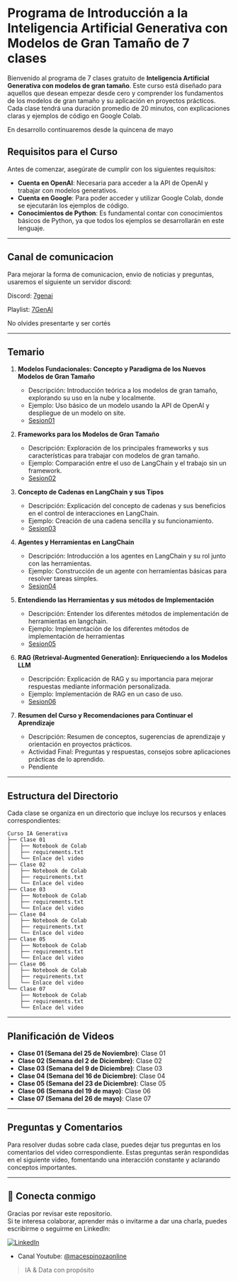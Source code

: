 # Programa de Introducción a la Inteligencia Artificial Generativa con Modelos de Gran Tamaño de 7 clases

Bienvenido al programa de 7 clases gratuito de **Inteligencia Artificial Generativa con modelos de gran tamaño**. Este curso está diseñado para aquellos que desean empezar desde cero y comprender los fundamentos de los modelos de gran tamaño y su aplicación en proyectos prácticos. Cada clase tendrá una duración promedio de 20 minutos, con explicaciones claras y ejemplos de código en Google Colab.

En desarrollo continuaremos desde la quincena de mayo

## Requisitos para el Curso

Antes de comenzar, asegúrate de cumplir con los siguientes requisitos:

- **Cuenta en OpenAI**: Necesaria para acceder a la API de OpenAI y trabajar con modelos generativos.
- **Cuenta en Google**: Para poder acceder y utilizar Google Colab, donde se ejecutarán los ejemplos de código.
- **Conocimientos de Python**: Es fundamental contar con conocimientos básicos de Python, ya que todos los ejemplos se desarrollarán en este lenguaje.

---

## Canal de comunicacion

Para mejorar la forma de comunicacion, envio de noticias y preguntas, usaremos el siguiente un servidor discord:

Discord: [7genai](https://discord.gg/tkVWJHgzgH) 

Playlist: [7GenAI](https://www.youtube.com/playlist?list=PL7XwdzTyl43l1bjjWnbQW6hV7z73J4vq-)

No olvides presentarte y ser cortés 

---

## Temario

1. **Modelos Fundacionales: Concepto y Paradigma de los Nuevos Modelos de Gran Tamaño**
   - Descripción: Introducción teórica a los modelos de gran tamaño, explorando su uso en la nube y localmente.
   - Ejemplo: Uso básico de un modelo usando la API de OpenAI y despliegue de un modelo on site.
   -  [Sesion01](https://youtu.be/xam_HMWYLdk)

2. **Frameworks para los Modelos de Gran Tamaño**
   - Descripción: Exploración de los principales frameworks y sus características para trabajar con modelos de gran tamaño.
   - Ejemplo: Comparación entre el uso de LangChain y el trabajo sin un framework.
   - [Sesion02](https://youtu.be/YGAce_WmWyg)

3. **Concepto de Cadenas en LangChain y sus Tipos**
   - Descripción: Explicación del concepto de cadenas y sus beneficios en el control de interacciones en LangChain.
   - Ejemplo: Creación de una cadena sencilla y su funcionamiento.
   - [Sesion03](https://youtu.be/PvPuxM-aHWI)

4. **Agentes y Herramientas en LangChain**
   - Descripción: Introducción a los agentes en LangChain y su rol junto con las herramientas.
   - Ejemplo: Construcción de un agente con herramientas básicas para resolver tareas simples.
   - [Sesion04](https://youtu.be/UyuHf1Iipw8)

5. **Entendiendo las Herramientas y sus métodos de Implementación**
   - Descripción: Entender los diferentes métodos de implementación de herramientas en langchain.
   - Ejemplo: Implementación de los diferentes métodos de implementación de herramientas
   - [Sesion05](https://youtu.be/v76eow70pcg)

6. **RAG (Retrieval-Augmented Generation): Enriqueciendo a los Modelos LLM**
   - Descripción: Explicación de RAG y su importancia para mejorar respuestas mediante información personalizada.
   - Ejemplo: Implementación de RAG en un caso de uso.
   - [Sesion06](https://youtu.be/S0lR8pF1_ME)

7. **Resumen del Curso y Recomendaciones para Continuar el Aprendizaje**
   - Descripción: Resumen de conceptos, sugerencias de aprendizaje y orientación en proyectos prácticos.
   - Actividad Final: Preguntas y respuestas, consejos sobre aplicaciones prácticas de lo aprendido.
   - Pendiente

---

## Estructura del Directorio

Cada clase se organiza en un directorio que incluye los recursos y enlaces correspondientes:

```
Curso IA Generativa
├── Clase 01
│   ├── Notebook de Colab
│   ├── requirements.txt
│   └── Enlace del video
├── Clase 02
│   ├── Notebook de Colab
│   ├── requirements.txt
│   └── Enlace del video
├── Clase 03
│   ├── Notebook de Colab
│   ├── requirements.txt
│   └── Enlace del video
├── Clase 04
│   ├── Notebook de Colab
│   ├── requirements.txt
│   └── Enlace del video
├── Clase 05
│   ├── Notebook de Colab
│   ├── requirements.txt
│   └── Enlace del video
├── Clase 06
│   ├── Notebook de Colab
│   ├── requirements.txt
│   └── Enlace del video
└── Clase 07
    ├── Notebook de Colab
    ├── requirements.txt
    └── Enlace del video
```

---

## Planificación de Videos

- **Clase 01 (Semana del 25 de Noviembre)**: Clase 01
- **Clase 02 (Semana del 2 de Diciembre)**: Clase 02
- **Clase 03 (Semana del 9 de Diciembre)**: Clase 03
- **Clase 04 (Semana del 16 de Diciembre)**: Clase 04
- **Clase 05 (Semana del 23 de Diciembre)**: Clase 05
- **Clase 06 (Semana del 19 de mayo)**: Clase 06
- **Clase 07 (Semana del 26 de mayo)**: Clase 07

---

## Preguntas y Comentarios

Para resolver dudas sobre cada clase, puedes dejar tus preguntas en los comentarios del video correspondiente. Estas preguntas serán respondidas en el siguiente video, fomentando una interacción constante y aclarando conceptos importantes.

---

## 🤝 Conecta conmigo

Gracias por revisar este repositorio.  
Si te interesa colaborar, aprender más o invitarme a dar una charla, puedes escribirme o seguirme en LinkedIn:

[![LinkedIn](https://img.shields.io/badge/LinkedIn-Miguel%20Cotrina-blue?logo=linkedin&style=flat-square)](https://www.linkedin.com/in/mcotrina/)
- Canal Youtube: [@macespinozaonline](https://www.youtube.com/@macespinozaonline)

> IA & Data con propósito
